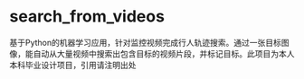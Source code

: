 # search_from_videos
基于Python的机器学习应用，针对监控视频完成行人轨迹搜索。通过一张目标图像，能自动从大量视频中搜索出包含目标的视频片段，并标记目标。此项目为本人本科毕业设计项目，引用请注明出处

